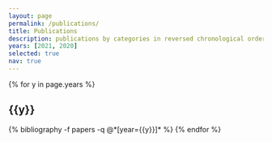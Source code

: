 ```yaml
---
layout: page
permalink: /publications/
title: Publications
description: publications by categories in reversed chronological order.
years: [2021, 2020]
selected: true
nav: true
---
```


<div class="publications">

{% for y in page.years %}
  <h2 class="year">{{y}}</h2>
  {% bibliography -f papers -q @*[year={{y}}]* %}
{% endfor %}

</div>